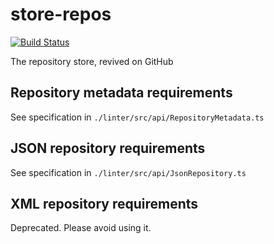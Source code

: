 # store-repos

[![Build Status](https://travis-ci.org/cloud-emoticon/store-repos.svg?branch=master)](https://travis-ci.org/cloud-emoticon/store-repos)

The repository store, revived on GitHub

## Repository metadata requirements

See specification in `./linter/src/api/RepositoryMetadata.ts`

## JSON repository requirements

See specification in `./linter/src/api/JsonRepository.ts`

## XML repository requirements

Deprecated. Please avoid using it.
